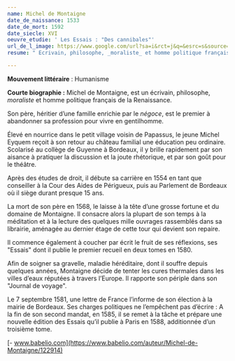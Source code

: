 ```yaml
---
name: Michel de Montaigne
date_de_naissance: 1533
date_de_mort: 1592
date_siecle: XVI
oeuvre_etudie: ' Les Essais : "Des cannibales"'
url_de_l_image: https://www.google.com/url?sa=i&rct=j&q=&esrc=s&source=images&cd=&ved=2ahUKEwikmK2NmdDiAhXl6OAKHUsqBX0QjRx6BAgBEAU&url=https%3A%2F%2Fwww.franceculture.fr%2Femissions%2Fbreves-histoires-de-la-culture%2F1580-les-essais-de-montaigne&psig=AOvVaw3QBPSRVWzq71rJXXOd4Tlt&ust=1559750372935990
resume: " Ecrivain, philosophe, _moraliste_ et homme politique français de la Renaissance."

---
```

**Mouvement littéraire** : Humanisme

**Courte biographie :** Michel de Montaigne, est un écrivain, philosophe, _moraliste_ et homme politique français de la Renaissance.

Son père, héritier d’une famille enrichie par le _négoce_, est le premier à abandonner sa profession pour vivre en gentilhomme.

Élevé en nourrice dans le petit village voisin de Papassus, le jeune Michel Eyquem reçoit à son retour au château familial une éducation peu ordinaire. Scolarisé au collège de Guyenne à Bordeaux, il y brille rapidement par son aisance à pratiquer la discussion et la joute rhétorique, et par son goût pour le théâtre.

Après des études de droit, il débute sa carrière en 1554 en tant que conseiller à la Cour des Aides de Périgueux, puis au Parlement de Bordeaux où il siège durant presque 15 ans.

La mort de son père en 1568, le laisse à la tête d’une grosse fortune et du domaine de Montaigne. Il consacre alors la plupart de son temps à la méditation et à la lecture des quelques mille ouvrages rassemblés dans sa librairie, aménagée au dernier étage de cette tour qui devient son repaire.

Il commence également à coucher par écrit le fruit de ses réflexions, ses "Essais" dont il publie le premier recueil en deux tomes en 1580.

Afin de soigner sa gravelle, maladie héréditaire, dont il souffre depuis quelques années, Montaigne décide de tenter les cures thermales dans les villes d’eaux réputées à travers l’Europe. Il rapporte son périple dans son "Journal de voyage".

Le 7 septembre 1581, une lettre de France l’informe de son élection à la mairie de Bordeaux. Ses charges politiques ne l’empêchent pas d’écrire : A la fin de son second mandat, en 1585, il se remet à la tâche et prépare une nouvelle édition des Essais qu’il publie à Paris en 1588, additionnée d’un troisième tome.

[- www.babelio.com](https://www.babelio.com/auteur/Michel-de-Montaigne/122914)